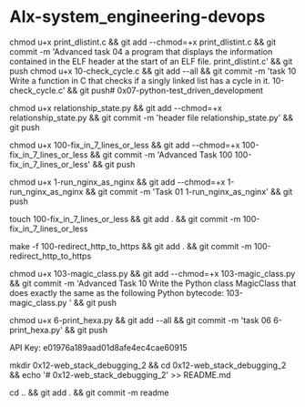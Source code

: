 # Alx-system_engineering-devops

chmod u+x print_dlistint.c && git add --chmod=+x print_dlistint.c && git commit -m 'Advanced task 04 a program that displays the information contained in the ELF header at the start of an ELF file. print_dlistint.c' && git push
chmod u+x 10-check_cycle.c && git add --all && git commit -m 'task 10 Write a function in C that checks if a singly linked list has a cycle in it. 10-check_cycle.c' && git push# 0x07-python-test_driven_development

chmod u+x relationship_state.py && git add --chmod=+x relationship_state.py && git commit -m 'header file relationship_state.py' && git push

chmod u+x 100-fix_in_7_lines_or_less && git add --chmod=+x 100-fix_in_7_lines_or_less && git commit -m 'Advanced Task 100 100-fix_in_7_lines_or_less' && git push

chmod u+x 1-run_nginx_as_nginx && git add --chmod=+x 1-run_nginx_as_nginx && git commit -m 'Task 01 1-run_nginx_as_nginx' && git push

touch 100-fix_in_7_lines_or_less && git add . && git commit -m 100-fix_in_7_lines_or_less

make -f 100-redirect_http_to_https && git add . && git commit -m 100-redirect_http_to_https

chmod u+x 103-magic_class.py && git add --chmod=+x 103-magic_class.py && git commit -m 'Advanced Task 10 Write the Python class MagicClass that does exactly the same as the following Python bytecode: 103-magic_class.py ' && git push

chmod u+x 6-print_hexa.py && git add --all && git commit -m 'task 06 6-print_hexa.py' && git push

API Key: e01976a189aad01d8afe4ec4cae60915

mkdir 0x12-web_stack_debugging_2 && cd 0x12-web_stack_debugging_2 && echo '# 0x12-web_stack_debugging_2' >> README.md

cd .. && git add . && git commit -m readme

